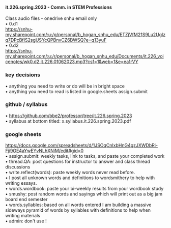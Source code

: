 #### it.226.spring.2023 - Comm. in STEM Professions

Class audio files - onedrive snhu email only  
• 0.d1  
https://snhu-my.sharepoint.com/:u:/g/personal/b_hogan_snhu_edu/ETZjVfM21S9Lu2Uglzq7DPcBfIS2sgUSYcQPBnvCZ6BWSQ?e=q13yuF  
• 0.d2  
https://snhu-my.sharepoint.com/:u:/r/personal/b_hogan_snhu_edu/Documents/it.226_voicenotes/wk0.d2.it.226.01062023.mp3?csf=1&web=1&e=ea1rVY  

### key decisions  
• anything you need to write or do will be in bright space  
• anything you need to read is listed in google.sheets assign.submit  

### github / syllabus  
• https://github.com/bbe2/professor/tree/it.226.spring.2023  
• syllabus at bottom titled: x.syllabus.it.226.spring.2023.pdf  
 
### google sheets  
https://docs.google.com/spreadsheets/d/1JSOqCnIxbHnG4gzJXWDbRi-Fji9OE4aYwEYvNLhXNiM/edit#gid=0  
• assign.submit: weekly tasks, link to tasks, and paste your completed work  
• thread.QA: post questions for instructor to answer and class thread discussions   
• write.reflect(words): paste weekly words never read before.   
• I post all unknown words and definitions to wordsmithery to help with writing essays.  
• words.wordbook: paste your bi-weekly results from your wordbook study  
• smushy: post random words and sayings which will print out as a big jam board end semester  
• words.syllables: based on all words entered I am building a massive sideways pyramid of words by syllables with definitions to help when writing materials  
• admin: don't use !  

